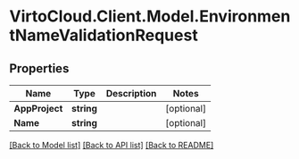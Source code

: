# VirtoCloud.Client.Model.EnvironmentNameValidationRequest

## Properties

Name | Type | Description | Notes
------------ | ------------- | ------------- | -------------
**AppProject** | **string** |  | [optional] 
**Name** | **string** |  | [optional] 

[[Back to Model list]](../README.md#documentation-for-models) [[Back to API list]](../README.md#documentation-for-api-endpoints) [[Back to README]](../README.md)

